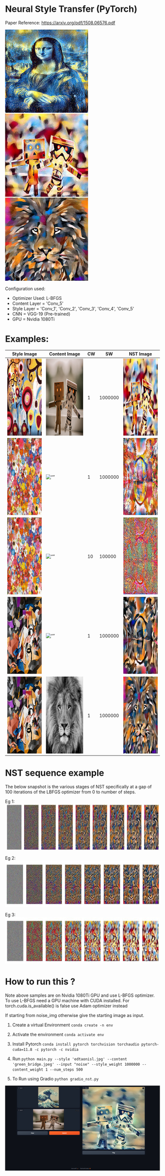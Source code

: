 # Neural Style Transfer (PyTorch)

Paper Reference: https://arxiv.org/pdf/1508.06576.pdf
<p float="left">
  <img src="nst_images/vg_starry_night_mona_lisa_73c3bdb3-329f-4de1-8f31-89eeb0732911.jpg" alt= “” width="270" />
  <img src="nst_images/candy_figures_6729a5f8-1245-4096-a18b-1d03986d2837.jpg" width="270" /> 
  <img src="nst_images/edtaonisl_lion_69e1ec93-56f7-42b6-af32-f54cc4407a79.jpg" width="270" />
</p>


Configuration used:                                                             
- Optimizer Used: L-BFGS
- Content Layer = 'Conv_5'
- Style Layer = 'Conv_1', 'Conv_2', 'Conv_3', 'Conv_4', 'Conv_5'
- CNN = VGG-19 (Pre-trained)
- GPU = Nvidia 1080Ti

# Examples:
|  Style Image | Content Image  |  CW |  SW |  NST Image |
|---|---|---|---|---|
|<img src="./images/style_images/candy.jpg" alt= “” width="250px" height="250px">|<img src="./images/content_images/figures.jpg" alt= “” width="250px" height="250px">|   1|   1000000|  <img src="nst_images/candy_figures_6729a5f8-1245-4096-a18b-1d03986d2837.jpg" alt= “” width="250px" height="250px"> |
|<img src="./images/style_images/ben_giles.jpg" alt= “” width="250px" height="250px">|<img src="./images/content_images/green_bridge.jpeg" alt= “” width="250px" height="250px">|   1|   1000000|  <img src="./nst_images/ben_giles_green_bridge_df5065e9-76ee-4f0d-80c3-3a168901193d.jpg" alt= “” width="250px" height="250px"> |
|<img src="./images/style_images/ben_giles.jpg" alt= “” width="250px" height="250px">|<img src="./images/content_images/green_bridge.jpeg" alt= “” width="250px" height="250px">|   10|   100000|  <img src="nst_images/ben_giles_green_bridge_afff54bc-e067-4914-a38e-c84dccdf3418.jpg" alt= “” width="250px" height="250px"> |
|<img src="./images/style_images/edtaonisl.jpg" alt= “” width="250px" height="250px">|<img src="./images/content_images/green_bridge.jpeg" alt= “” width="250px" height="250px">|   1|   1000000|  <img src="nst_images/edtaonisl_green_bridge_4a5f0651-d986-48cb-8dd6-24a4dc5689a4.jpg" alt= “” width="250px" height="250px"> |
|<img src="./images/style_images/edtaonisl.jpg" alt= “” width="250px" height="250px">|<img src="./images/content_images/lion.jpg" alt= “” width="250px" height="250px">|   1|   1000000|  <img src="nst_images/edtaonisl_lion_69e1ec93-56f7-42b6-af32-f54cc4407a79.jpg" alt= “” width="250px" height="250px"> |

# NST sequence example

The below snapshot is the various stages of NST specifically at a gap of 100 iterations of the LBFGS optimizer from 0 to number of steps.

Eg 1:
 <img src="nst_images/edtaonisl_lion_69e1ec93-56f7-42b6-af32-f54cc4407a79_sequence.jpg" alt= “”  width = "1500px" height="150px">

Eg 2:
  <img src="nst_images/edtaonisl_green_bridge_b56689d8-0344-41c7-a5ae-1586c9270389_sequence.jpg"   width = "1500px" height="150px">

Eg 3:
    <img src="nst_images/candy_figures_6729a5f8-1245-4096-a18b-1d03986d2837_sequence.jpg"   width = "1500px" height="150px">


# How to run this ?

Note above samples are on Nvidia 1080Ti GPU and use L-BFGS optimizer. To use L-BFGS need a GPU machine with CUDA installed. For torch.cuda.is_available() is false use Adam optimizer instead

If starting from noise_img otherwise give the starting image as input.

1. Create a virtual Environment
  `conda create -n env`
  
2. Activate the environment
  `conda activate env`

3. Install Pytorch
  `conda install pytorch torchvision torchaudio pytorch-cuda=11.8 -c pytorch -c nvidia`

4. Run
 `python main.py --style 'edtaonisl.jpg' --content 'green_bridge.jpeg' --input "noise" --style_weight 1000000 --content_weight 1 --num_steps 500`

5. To Run using Gradio
   `python gradio_nst.py`


<p align="center">
    <img src="screenshot.png"/>
</p>
